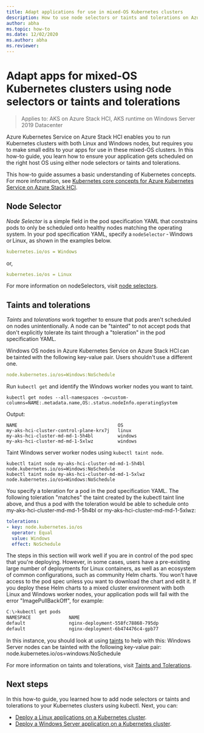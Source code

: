 ```yaml
---
title: Adapt applications for use in mixed-OS Kubernetes clusters
description: How to use node selectors or taints and tolerations on Azure Kubernetes Service to ensure applications in mixed OS Kubernetes clusters running on Azure Stack HCI are scheduled on the correct worker node operating system
author: abha
ms.topic: how-to
ms.date: 12/02/2020
ms.author: abha
ms.reviewer: 
---
```

# Adapt apps for mixed-OS Kubernetes clusters using node selectors or taints and tolerations

> Applies to: AKS on Azure Stack HCI, AKS runtime on Windows Server 2019 Datacenter

Azure Kubernetes Service on Azure Stack HCI enables you to run Kubernetes clusters with both Linux and Windows nodes, but requires you to make small edits to your apps for use in these mixed-OS clusters. In this how-to guide, you learn how to ensure your application gets scheduled on the right host OS using either node selectors or taints and tolerations.

This how-to guide assumes a basic understanding of Kubernetes concepts. For more information, see [Kubernetes core concepts for Azure Kubernetes Service on Azure Stack HCI](kubernetes-concepts.md).

## Node Selector

*Node Selector* is a simple field in the pod specification YAML that constrains pods to only be scheduled onto healthy nodes matching the operating system. In your pod specification YAML, specify a `nodeSelector` - Windows or Linux, as shown in the examples below. 

```yaml
kubernetes.io/os = Windows
```
or,

```yaml
kubernetes.io/os = Linux
```

For more information on nodeSelectors, visit [node selectors](https://kubernetes.io/docs/concepts/scheduling-eviction/assign-pod-node/). 

## Taints and tolerations

*Taints* and *tolerations* work together to ensure that pods aren't scheduled on nodes unintentionally. A node can be "tainted" to not accept pods that don't explicitly tolerate its taint through a "toleration" in the pod specification YAML.

Windows OS nodes in Azure Kubernetes Service on Azure Stack HCI can be tainted with the following key-value pair. Users shouldn't use a different one.

```yaml
node.kubernetes.io/os=Windows:NoSchedule
```
Run `kubectl get` and identify the Windows worker nodes you want to taint.

```
kubectl get nodes --all-namespaces -o=custom-columns=NAME:.metadata.name,OS:.status.nodeInfo.operatingSystem
```
Output:
```output
NAME                                     OS
my-aks-hci-cluster-control-plane-krx7j   linux
my-aks-hci-cluster-md-md-1-5h4bl         windows
my-aks-hci-cluster-md-md-1-5xlwz         windows
```

Taint Windows server worker nodes using `kubectl taint node`.

```
kubectl taint node my-aks-hci-cluster-md-md-1-5h4bl node.kubernetes.io/os=Windows:NoSchedule
kubectl taint node my-aks-hci-cluster-md-md-1-5xlwz node.kubernetes.io/os=Windows:NoSchedule
```

You specify a toleration for a pod in the pod specification YAML. The following toleration "matches" the taint created by the kubectl taint line above, and thus a pod with the toleration would be able to schedule onto my-aks-hci-cluster-md-md-1-5h4bl or my-aks-hci-cluster-md-md-1-5xlwz:

```yaml
tolerations:
- key: node.kubernetes.io/os
  operator: Equal
  value: Windows
  effect: NoSchedule
```

The steps in this section will work well if you are in control of the pod spec that you're deploying. However, in some cases, users have a pre-existing large number of deployments for Linux containers, as well as an ecosystem of common configurations, such as community Helm charts. You won’t have access to the pod spec unless you want to download the chart and edit it. If you deploy these Helm charts to a mixed cluster environment with both Linux and Windows worker nodes, your application pods will fail with the error "ImagePullBackOff", for example:

```powershell
C:\>kubectl get pods
NAMESPACE              NAME                                                    READY   STATUS              RESTARTS   AGE
default                nginx-deployment-558fc78868-795dp                       0/1     ImagePullBackOff    0          6m24s
default                nginx-deployment-6b474476c4-gpb77                       0/1     ImagePullBackOff    0          11m
```

In this instance, you should look at using [taints](https://cloud.google.com/kubernetes-engine/docs/how-to/node-taints) to help with this:
Windows Server nodes can be tainted with the following key-value pair: node.kubernetes.io/os=windows:NoSchedule

For more information on taints and tolerations, visit [Taints and Tolerations](https://kubernetes.io/docs/concepts/scheduling-eviction/taint-and-toleration/). 

## Next steps

In this how-to guide, you learned how to add node selectors or taints and tolerations to your Kubernetes clusters using kubectl. Next, you can:
- [Deploy a Linux applications on a Kubernetes cluster](./deploy-linux-application.md).
- [Deploy a Windows Server application on a Kubernetes cluster](./deploy-windows-application.md).
